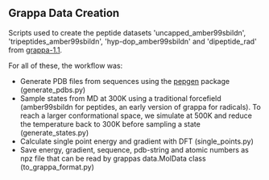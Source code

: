 ## Grappa Data Creation

Scripts used to create the peptide datasets 'uncapped_amber99sbildn', 'tripeptides_amber99sbildn', 'hyp-dop_amber99sbildn' and 'dipeptide_rad' from [grappa-1.1](https://github.com/hits-mbm-dev/grappa/releases/tag/v.1.1.0).

For all of these, the workflow was:
- Generate PDB files from sequences using the [pepgen](https://github.com/hits-mbm-dev/pepgen) package (generate_pdbs.py)
- Sample states from MD at 300K using a traditional forcefield (amber99sbildn for peptides, an early version of grappa for radicals). To reach a larger conformational space, we simulate at 500K and reduce the temperature back to 300K before sampling a state (generate_states.py)
- Calculate single point energy and gradient with DFT (single_points.py)
- Save energy, gradient, sequence, pdb-string and atomic numbers as npz file that can be read by grappas data.MolData class (to_grappa_format.py)
